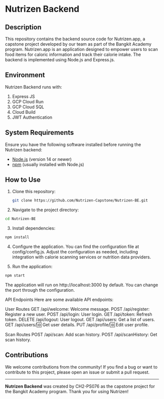 # Nutrizen Backend

## Description

This repository contains the backend source code for Nutrizen.app, a capstone project developed by our team as part of the Bangkit Academy program. Nutrizen.app is an application designed to empower users to scan food items for caloric information and track their calorie intake. The backend is implemented using Node.js and Express.js.

## Environment

Nutrizen Backend runs with:
1. Express JS
2. GCP Cloud Run
3. GCP Cloud SQL
4. Cloud Build
5. JWT Authentication

## System Requirements

Ensure you have the following software installed before running the Nutrizen backend:

- [Node.js](https://nodejs.org/) (version 14 or newer)
- [npm](https://www.npmjs.com/) (usually installed with Node.js)

## How to Use

1. Clone this repository:

   ```bash
   git clone https://github.com/Nutrizen-Capstone/Nutrizen-BE.git
   
2. Navigate to the project directory:

```bash
cd Nutrizen-BE
```
3. Install dependencies:

```bash
npm install

```
4. Configure the application. You can find the configuration file at config/config.js. Adjust the configuration as needed, including integration with calorie scanning services or nutrition data providers.

5. Run the application:

```bash
npm start
```
The application will run on http://localhost:3000 by default. You can change the port through the configuration.

API Endpoints
Here are some available API endpoints:

User Routes
GET /api/welcome: Welcome message.
POST /api/register: Register a new user.
POST /api/login: User login.
GET /api/token: Refresh token.
DELETE /api/logout: User logout.
GET /api/users: Get a list of users.
GET /api/users/:id: Get user details.
PUT /api/profile/:id: Edit user profile.

Scan Routes
POST /api/scan: Add scan history.
POST /api/scanHistory: Get scan history.


## Contributions

We welcome contributions from the community! If you find a bug or want to contribute to this project, please open an issue or submit a pull request.


---

**Nutrizen Backend** was created by CH2-PS076 as the capstone project for the Bangkit Academy program. Thank you for using Nutrizen!


